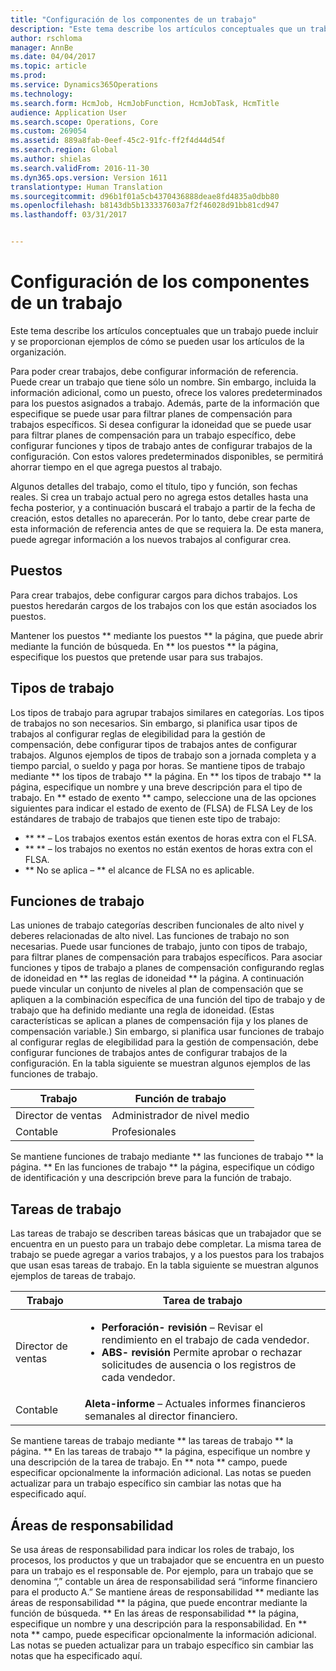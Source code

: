 ```yaml
---
title: "Configuración de los componentes de un trabajo"
description: "Este tema describe los artículos conceptuales que un trabajo puede incluir y se proporcionan ejemplos de cómo se pueden usar los artículos de la organización."
author: rschloma
manager: AnnBe
ms.date: 04/04/2017
ms.topic: article
ms.prod: 
ms.service: Dynamics365Operations
ms.technology: 
ms.search.form: HcmJob, HcmJobFunction, HcmJobTask, HcmTitle
audience: Application User
ms.search.scope: Operations, Core
ms.custom: 269054
ms.assetid: 889a8fab-0eef-45c2-91fc-ff2f4d44d54f
ms.search.region: Global
ms.author: shielas
ms.search.validFrom: 2016-11-30
ms.dyn365.ops.version: Version 1611
translationtype: Human Translation
ms.sourcegitcommit: d96b1f01a5cb4370436888deae8fd4835a0dbb80
ms.openlocfilehash: b8143db5b133337603a7f2f46028d91bb81cd947
ms.lasthandoff: 03/31/2017


---
```


# <a name="setting-up-the-components-of-a-job"></a>Configuración de los componentes de un trabajo

Este tema describe los artículos conceptuales que un trabajo puede incluir y se proporcionan ejemplos de cómo se pueden usar los artículos de la organización. 

Para poder crear trabajos, debe configurar información de referencia. Puede crear un trabajo que tiene sólo un nombre. Sin embargo, incluida la información adicional, como un puesto, ofrece los valores predeterminados para los puestos asignados a trabajo. Además, parte de la información que especifique se puede usar para filtrar planes de compensación para trabajos específicos. Si desea configurar la idoneidad que se puede usar para filtrar planes de compensación para un trabajo específico, debe configurar funciones y tipos de trabajo antes de configurar trabajos de la configuración. Con estos valores predeterminados disponibles, se permitirá ahorrar tiempo en el que agrega puestos al trabajo. 

Algunos detalles del trabajo, como el título, tipo y función, son fechas reales. Si crea un trabajo actual pero no agrega estos detalles hasta una fecha posterior, y a continuación buscará el trabajo a partir de la fecha de creación, estos detalles no aparecerán. Por lo tanto, debe crear parte de esta información de referencia antes de que se requiera la. De esta manera, puede agregar información a los nuevos trabajos al configurar crea.

## <a name="job-titles"></a>Puestos
Para crear trabajos, debe configurar cargos para dichos trabajos. Los puestos heredarán cargos de los trabajos con los que están asociados los puestos. 

Mantener los puestos ** mediante los puestos ** la página, que puede abrir mediante la función de búsqueda. En ** los puestos ** la página, especifique los puestos que pretende usar para sus trabajos.

## <a name="job-types"></a>Tipos de trabajo
Los tipos de trabajo para agrupar trabajos similares en categorías. Los tipos de trabajos no son necesarios. Sin embargo, si planifica usar tipos de trabajos al configurar reglas de elegibilidad para la gestión de compensación, debe configurar tipos de trabajos antes de configurar trabajos. Algunos ejemplos de tipos de trabajo son a jornada completa y a tiempo parcial, o sueldo y paga por horas. Se mantiene tipos de trabajo mediante ** los tipos de trabajo ** la página. En ** los tipos de trabajo ** la página, especifique un nombre y una breve descripción para el tipo de trabajo. En ** estado de exento ** campo, seleccione una de las opciones siguientes para indicar el estado de exento de (FLSA) de FLSA Ley de los estándares de trabajo de trabajos que tienen este tipo de trabajo:

-   ** ** – Los trabajos exentos están exentos de horas extra con el FLSA.
-   ** ** – los trabajos no exentos no están exentos de horas extra con el FLSA.
-   ** No se aplica – ** el alcance de FLSA no es aplicable.

## <a name="job-functions"></a>Funciones de trabajo
Las uniones de trabajo categorías describen funcionales de alto nivel y deberes relacionadas de alto nivel. Las funciones de trabajo no son necesarias. Puede usar funciones de trabajo, junto con tipos de trabajo, para filtrar planes de compensación para trabajos específicos. Para asociar funciones y tipos de trabajo a planes de compensación configurando reglas de idoneidad en ** las reglas de idoneidad ** la página. A continuación puede vincular un conjunto de niveles al plan de compensación que se apliquen a la combinación específica de una función del tipo de trabajo y de trabajo que ha definido mediante una regla de idoneidad. (Estas características se aplican a planes de compensación fija y los planes de compensación variable.) Sin embargo, si planifica usar funciones de trabajo al configurar reglas de elegibilidad para la gestión de compensación, debe configurar funciones de trabajos antes de configurar trabajos de la configuración. En la tabla siguiente se muestran algunos ejemplos de las funciones de trabajo.

| Trabajo           | Función de trabajo         |
|---------------|----------------------|
| Director de ventas | Administrador de nivel medio    |
| Contable    | Profesionales        |

Se mantiene funciones de trabajo mediante ** las funciones de trabajo ** la página. ** En las funciones de trabajo ** la página, especifique un código de identificación y una descripción breve para la función de trabajo.

## <a name="job-tasks"></a>Tareas de trabajo
Las tareas de trabajo se describen tareas básicas que un trabajador que se encuentra en un puesto para un trabajo debe completar. La misma tarea de trabajo se puede agregar a varios trabajos, y a los puestos para los trabajos que usan esas tareas de trabajo. En la tabla siguiente se muestran algunos ejemplos de tareas de trabajo.

<table>
<thead>
<tr class="header">
<th>Trabajo</th>
<th>Tarea de trabajo</th>
</tr>
</thead>
<tbody>
<tr class="odd">
<td>Director de ventas</td>
<td><ul>
<li><strong>Perforación- revisión</strong> – Revisar el rendimiento en el trabajo de cada vendedor.</li>
<li><strong>ABS- revisión</strong> Permite aprobar o rechazar solicitudes de ausencia o los registros de cada vendedor.</li>
</ul></td>
</tr>
<tr class="even">
<td>Contable</td>
<td><strong>Aleta-informe</strong> – Actuales informes financieros semanales al director financiero.</td>
</tr>
</tbody>
</table>

Se mantiene tareas de trabajo mediante ** las tareas de trabajo ** la página. ** En las tareas de trabajo ** la página, especifique un nombre y una descripción de la tarea de trabajo. En ** nota ** campo, puede especificar opcionalmente la información adicional. Las notas se pueden actualizar para un trabajo específico sin cambiar las notas que ha especificado aquí.

## <a name="areas-of-responsibility"></a>Áreas de responsabilidad
Se usa áreas de responsabilidad para indicar los roles de trabajo, los procesos, los productos y que un trabajador que se encuentra en un puesto para un trabajo es el responsable de. Por ejemplo, para un trabajo que se denomina “,” contable un área de responsabilidad será “informe financiero para el producto A.” Se mantiene áreas de responsabilidad ** mediante las áreas de responsabilidad ** la página, que puede encontrar mediante la función de búsqueda. ** En las áreas de responsabilidad ** la página, especifique un nombre y una descripción para la responsabilidad. En ** nota ** campo, puede especificar opcionalmente la información adicional. Las notas se pueden actualizar para un trabajo específico sin cambiar las notas que ha especificado aquí.


